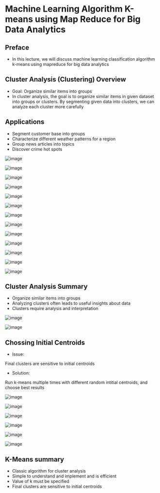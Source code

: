 # Machine Learning Algorithm K-means using Map Reduce for Big Data Analytics

## Preface

- In this lecture, we will discuss machine learning classification algorithm k-means using mapreduce for big data analytics

## Cluster Analysis (Clustering) Overview

- Goal: Organize similar items into groups
- In cluster analysis, the goal is to organize similar items in given dataset into groups or clusters. By segmenting given data into clusters, we can analyze each cluster more carefully

## Applications

- Segment customer base into groups
- Characterize different weather patterns for a region
- Group news articles into topics
- Discover crime hot spots

![image](../../media/Machine-Learning-Algorithm-K-means-using-Map-Reduce-for-Big-Data-Analytics-image1.jpg)

![image](../../media/Machine-Learning-Algorithm-K-means-using-Map-Reduce-for-Big-Data-Analytics-image2.jpg)

![image](../../media/Machine-Learning-Algorithm-K-means-using-Map-Reduce-for-Big-Data-Analytics-image3.jpg)

![image](../../media/Machine-Learning-Algorithm-K-means-using-Map-Reduce-for-Big-Data-Analytics-image4.jpg)

![image](../../media/Machine-Learning-Algorithm-K-means-using-Map-Reduce-for-Big-Data-Analytics-image5.jpg)

![image](../../media/Machine-Learning-Algorithm-K-means-using-Map-Reduce-for-Big-Data-Analytics-image6.jpg)

![image](../../media/Machine-Learning-Algorithm-K-means-using-Map-Reduce-for-Big-Data-Analytics-image7.jpg)

![image](../../media/Machine-Learning-Algorithm-K-means-using-Map-Reduce-for-Big-Data-Analytics-image8.jpg)

![image](../../media/Machine-Learning-Algorithm-K-means-using-Map-Reduce-for-Big-Data-Analytics-image9.jpg)

![image](../../media/Machine-Learning-Algorithm-K-means-using-Map-Reduce-for-Big-Data-Analytics-image10.jpg)

![image](../../media/Machine-Learning-Algorithm-K-means-using-Map-Reduce-for-Big-Data-Analytics-image11.jpg)

![image](../../media/Machine-Learning-Algorithm-K-means-using-Map-Reduce-for-Big-Data-Analytics-image12.jpg)

![image](../../media/Machine-Learning-Algorithm-K-means-using-Map-Reduce-for-Big-Data-Analytics-image13.jpg)

## Cluster Analysis Summary

- Organize similar items into groups
- Analyzing clusters often leads to useful insights about data
- Clusters require analysis and interpretation

![image](../../media/Machine-Learning-Algorithm-K-means-using-Map-Reduce-for-Big-Data-Analytics-image14.jpg)

![image](../../media/Machine-Learning-Algorithm-K-means-using-Map-Reduce-for-Big-Data-Analytics-image15.jpg)

## Chossing Initial Centroids

- Issue:

Final clusters are sensitive to initial centroids

- Solution:

Run k-means multiple times with different random intitial centroids, and choose best results

![image](../../media/Machine-Learning-Algorithm-K-means-using-Map-Reduce-for-Big-Data-Analytics-image16.jpg)

![image](../../media/Machine-Learning-Algorithm-K-means-using-Map-Reduce-for-Big-Data-Analytics-image17.jpg)

![image](../../media/Machine-Learning-Algorithm-K-means-using-Map-Reduce-for-Big-Data-Analytics-image18.jpg)

![image](../../media/Machine-Learning-Algorithm-K-means-using-Map-Reduce-for-Big-Data-Analytics-image19.jpg)

![image](../../media/Machine-Learning-Algorithm-K-means-using-Map-Reduce-for-Big-Data-Analytics-image20.jpg)

![image](../../media/Machine-Learning-Algorithm-K-means-using-Map-Reduce-for-Big-Data-Analytics-image21.jpg)

## K-Means summary

- Classic algorithm for cluster analysis
- Simple to understand and implement and is efficient
- Value of k must be specified
- Final clusters are sensitive to initial centroids
